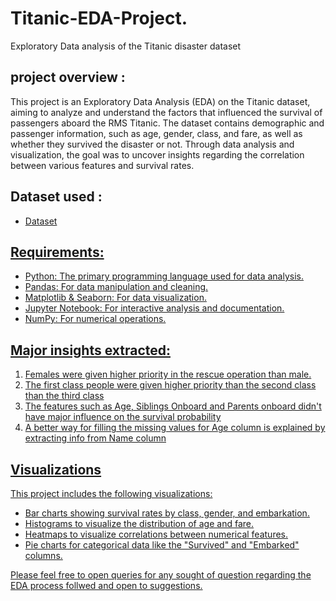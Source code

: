 # Titanic-EDA-Project.
Exploratory Data analysis of the Titanic disaster dataset

## project overview :
This project is an Exploratory Data Analysis (EDA) on the Titanic dataset, aiming to analyze and understand the factors that influenced the survival of passengers aboard the RMS Titanic. The dataset contains demographic and passenger information, such as age, gender, class, and fare, as well as whether they survived the disaster or not. Through data analysis and visualization, the goal was to uncover insights regarding the correlation between various features and survival rates.

## Dataset used :
- <a href="https://github.com/omkarbhangade/Titanic-EDA-Project./blob/main/Titanic.csv">Dataset

## Requirements:
- Python: The primary programming language used for data analysis.
- Pandas: For data manipulation and cleaning.
- Matplotlib & Seaborn: For data visualization.
- Jupyter Notebook: For interactive analysis and documentation.
- NumPy: For numerical operations.

## Major insights extracted:
1. Females were given higher priority in the rescue operation than male.
2. The first class people were given higher priority than the second class than the third class
3. The features such as Age, Siblings Onboard and Parents onboard didn't have major influence on the survival probability
4. A better way for filling the missing values for Age column is explained by extracting info from Name column

## Visualizations
This project includes the following visualizations:
- Bar charts showing survival rates by class, gender, and embarkation.
- Histograms to visualize the distribution of age and fare.
- Heatmaps to visualize correlations between numerical features.
- Pie charts for categorical data like the "Survived" and "Embarked" columns.

Please feel free to open queries for any sought of question regarding the EDA process follwed and open to suggestions.
